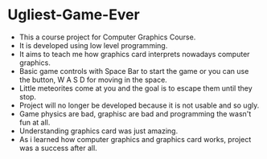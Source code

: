 # Ugliest-Game-Ever
* This a course project for Computer Graphics Course. 
* It is developed using low level programming. 
* It aims to teach me how graphics card interprets nowadays computer graphics.
* Basic game controls with Space Bar to start the game or you can use the button, W A S D for moving in the space.
* Little meteorites come at you and the goal is to escape them until they stop.
* Project will no longer be developed because it is not usable and so ugly.
* Game physics are bad, graphisc are bad and programming the wasn't fun at all.
* Understanding graphics card was just amazing.
* As i learned how computer graphics and graphics card works, project was a success after all.
